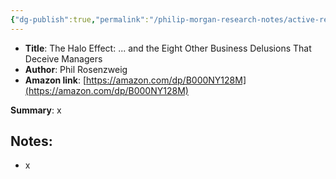 ```yaml
---
{"dg-publish":true,"permalink":"/philip-morgan-research-notes/active-research/marketing/marketing-for-non-commodities/the-halo-effect-and-the-eight-other-business-delusions-that-deceive-managers-phil-rosenzweig/","dgHomeLink":true,"dgPassFrontmatter":false}
---
```



- **Title**: The Halo Effect: ... and the Eight Other Business Delusions That Deceive Managers
- **Author**: Phil Rosenzweig
- **Amazon link**: [https://amazon.com/dp/B000NY128M](https://amazon.com/dp/B000NY128M)


**Summary**: x

## Notes:

- x